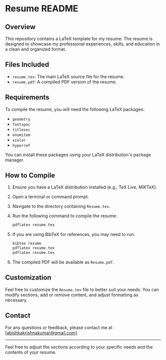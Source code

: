 # Resume README

## Overview

This repository contains a LaTeX template for my resume. The resume is designed to showcase my professional experiences, skills, and education in a clean and organized format.

## Files Included

- `resume.tex`: The main LaTeX source file for the resume.
- `resume.pdf`: A compiled PDF version of the resume.

## Requirements

To compile the resume, you will need the following LaTeX packages:

- `geometry`
- `fontspec`
- `titlesec`
- `enumitem`
- `xcolor`
- `hyperref`

You can install these packages using your LaTeX distribution's package manager.

## How to Compile

1. Ensure you have a LaTeX distribution installed (e.g., TeX Live, MiKTeX).
2. Open a terminal or command prompt.
3. Navigate to the directory containing `Resume.tex`.
4. Run the following command to compile the resume:

   ```bash
   pdflatex resume.tex
   ```

5. If you are using BibTeX for references, you may need to run:

   ```bash
   bibtex resume
   pdflatex resume.tex
   pdflatex resume.tex
   ```

6. The compiled PDF will be available as `Resume.pdf`.

## Customization

Feel free to customize the `Resume.tex` file to better suit your needs. You can modify sections, add or remove content, and adjust formatting as necessary.

## Contact

For any questions or feedback, please contact me at [abishkakrishnakumar@gmail.com].

---

Feel free to adjust the sections according to your specific needs and the contents of your resume.
